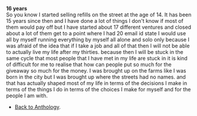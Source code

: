 **16 years**  
So you know I started selling refills on the street at the age of 14. It has been 15 years since then and I have done a lot of things I don't know if most of them would pay off but I have started about 17 different ventures and closed about a lot of them get to a point where I had 20 email id state I would use all by myself running everything by myself all alone and solo only because I was afraid of the idea that if I take a job and all of that then I will not be able to actually live my life after my thirties.  because then I will be stuck in the same cycle that most people that I have met in my life are stuck in it is kind of difficult for me to realise that how can people put so much for the giveaway so much for the money.  I was brought up on the farms like I was born in the city but I was brought up where the streets had no names.  and that has actually shaped most of my life in terms of the decisions I make in terms of the things I do in terms of the choices I make for myself and for the people I am with.  

- <a href="https://kushalsamant.github.io/anthology.html">Back to Anthology</a>.  